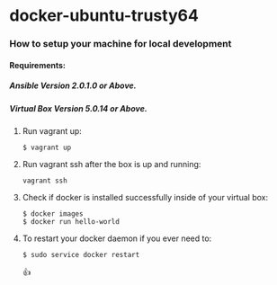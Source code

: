 # docker-ubuntu-trusty64


### How to setup your machine for local development
#### Requirements:

##### Ansible Version 2.0.1.0 or Above.

##### Virtual Box Version 5.0.14 or Above.


1. Run vagrant up:
    ```shell
    $ vagrant up
    ```

2. Run vagrant ssh after the box is up and running:
    ```shell
    vagrant ssh
    ```

3. Check if docker is installed successfully inside of your virtual box:
    ```shell
    $ docker images
    $ docker run hello-world
    ```

4. To restart your docker daemon if you ever need to:
    ```shell
    $ sudo service docker restart
    ```
    :+1:
